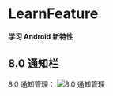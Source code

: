 # LearnFeature
**学习 Android 新特性**
## 8.0 通知栏
8.0 通知管理：
![8.0 通知管理](https://github.com/lingyanluoxue/LearnFeature/raw/master/img/android_0_notification.png)
